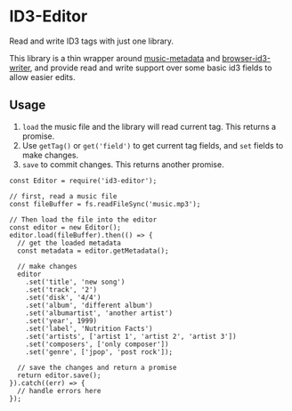 # ID3-Editor

Read and write ID3 tags with just one library.

This library is a thin wrapper around [music-metadata](https://github.com/Borewit/music-metadata) and [browser-id3-writer](https://github.com/egoroof/browser-id3-writer), and provide read and write support over some basic id3 fields to allow easier edits.

## Usage

1. `load` the music file and the library will read current tag. This returns a promise.
2. Use `getTag()` or `get('field')` to get current tag fields, and `set` fields to make changes.
3. `save` to commit changes. This returns another promise.

```
const Editor = require('id3-editor');

// first, read a music file
const fileBuffer = fs.readFileSync('music.mp3');

// Then load the file into the editor
const editor = new Editor();
editor.load(fileBuffer).then(() => {
  // get the loaded metadata
  const metadata = editor.getMetadata();

  // make changes
  editor
    .set('title', 'new song')
    .set('track', '2')
    .set('disk', '4/4')
    .set('album', 'different album')
    .set('albumartist', 'another artist')
    .set('year', 1999)
    .set('label', 'Nutrition Facts')
    .set('artists', ['artist 1', 'artist 2', 'artist 3'])
    .set('composers', ['only composer'])
    .set('genre', ['jpop', 'post rock']);

  // save the changes and return a promise
  return editor.save();
}).catch((err) => {
  // handle errors here
});
```
